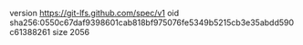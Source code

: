 version https://git-lfs.github.com/spec/v1
oid sha256:0550c67daf9398601cab818bf975076fe5349b5215cb3e35abdd590c61388261
size 2056

